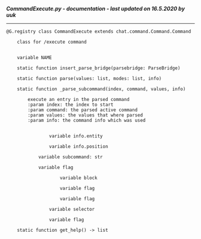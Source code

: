 ***CommandExecute.py - documentation - last updated on 16.5.2020 by uuk***
___

    @G.registry class CommandExecute extends chat.command.Command.Command
        
        class for /execute command


        variable NAME

        static function insert_parse_bridge(parsebridge: ParseBridge)

        static function parse(values: list, modes: list, info)

        static function _parse_subcommand(index, command, values, info)
            
            execute an entry in the parsed command
            :param index: the index to start
            :param command: the parsed active command
            :param values: the values that where parsed
            :param info: the command info which was used


                    variable info.entity

                    variable info.position

                variable subcommand: str

                variable flag

                        variable block

                        variable flag

                        variable flag

                    variable selector

                    variable flag

        static function get_help() -> list